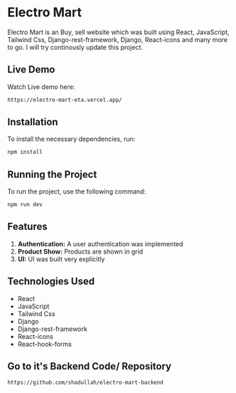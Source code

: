 # Electro Mart

Electro Mart is an Buy, sell website which was built using React, JavaScript, Tailwind Css, Django-rest-framework, Django, React-icons and many more to go. I will try continously update this project.

## Live Demo

Watch Live demo here:

```bash
https://electro-mart-eta.vercel.app/
```

## Installation

To install the necessary dependencies, run:

```bash
npm install
```

## Running the Project

To run the project, use the following command:

```bash
npm run dev
```

## Features

1. **Authentication:** A user authentication was implemented
2. **Product Show:** Products are shown in grid
3. **UI:** UI was built very explicitly

## Technologies Used

- React
- JavaScript
- Tailwind Css
- Django
- Django-rest-framework
- React-icons
- React-hook-forms

## Go to it's Backend Code/ Repository
```bash
https://github.com/shadullah/electro-mart-backend
```
